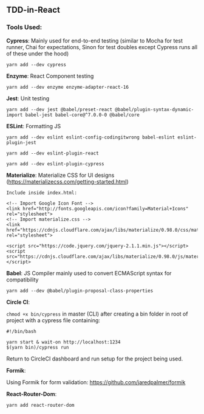 ## TDD-in-React

### Tools Used:

**Cypress**: Mainly used for end-to-end testing (similar to Mocha for test runner, Chai for expectations, Sinon for test doubles except Cypress runs all of these under the hood)

    yarn add --dev cypress

**Enzyme**: React Component testing

    yarn add --dev enzyme enzyme-adapter-react-16

**Jest**: Unit testing

    yarn add --dev jest @babel/preset-react @babel/plugin-syntax-dynamic-import babel-jest babel-core@^7.0.0-0 @babel/core

**ESLint**: Formatting JS

    yarn add --dev eslint eslint-config-codingitwrong babel-eslint eslint-plugin-jest

    yarn add --dev eslint-plugin-react

    yarn add --dev eslint-plugin-cypress

**Materialize**: Materialize CSS for UI designs (https://materializecss.com/getting-started.html)

    Include inside index.html:

    <!-- Import Google Icon Font -->
    <link href="http://fonts.googleapis.com/icon?family=Material+Icons" rel="stylesheet">
    <!-- Import materialize.css -->
    <link href="https://cdnjs.cloudflare.com/ajax/libs/materialize/0.98.0/css/materialize.min.css" rel="stylesheet">

    <script src="https://code.jquery.com/jquery-2.1.1.min.js"></script>
    <script src="https://cdnjs.cloudflare.com/ajax/libs/materialize/0.98.0/js/materialize.min.js"></script>

**Babel**: JS Compiler mainly used to convert ECMAScript syntax for compatibility

    yarn add --dev @babel/plugin-proposal-class-properties

**Circle CI**:

`chmod +x bin/cypress` in master (CLI) after creating a bin folder in root of project with a cypress file containing:

    #!/bin/bash

    yarn start & wait-on http://localhost:1234
    $(yarn bin)/cypress run

Return to CircleCI dashboard and run setup for the project being used.

**Formik**:

Using Formik for form validation: https://github.com/jaredpalmer/formik

**React-Router-Dom**:

    yarn add react-router-dom

